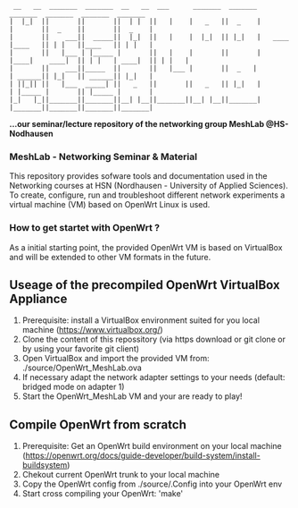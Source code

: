 ```
 __   __  _______  _______  __   __  ___      _______  _______             _______  _______  _______  _______ 
|  |_|  ||       ||       ||  | |  ||   |    |   _   ||  _    |           |       ||  _    ||       ||  _    |
|       ||    ___||  _____||  |_|  ||   |    |  |_|  || |_|   |   ____    |____   || | |   ||____   || | |   |
|       ||   |___ | |_____ |       ||   |    |       ||       |  |____|    ____|  || | |   | ____|  || | |   |
|       ||    ___||_____  ||       ||   |___ |       ||  _   |            | ______|| |_|   || ______|| |_|   |
| ||_|| ||   |___  _____| ||   _   ||       ||   _   || |_|   |           | |_____ |       || |_____ |       |
|_|   |_||_______||_______||__| |__||_______||__| |__||_______|           |_______||_______||_______||_______|
```

**...our seminar/lecture repository of the networking group MeshLab @HS-Nodhausen**

### MeshLab - Networking Seminar & Material

This repository provides sofware tools and documentation used in the Networking courses at HSN (Nordhausen - University of Applied Sciences).
To create, configure, run and troubleshoot different network experiments a virtual machine (VM) based on OpenWrt Linux is used. 

### How to get startet with OpenWrt ?

As a initial starting point, the provided OpenWrt VM is based on VirtualBox and will be extended to other VM formats in the future.

## Useage of the precompiled OpenWrt VirtualBox Appliance

1. Prerequisite: install a VirtualBox environment suited for you local machine (https://www.virtualbox.org/)
2. Clone the content of this repossitory (via https download or git clone or by using your favorite git client)
3. Open VirtualBox and import the provided VM from: ./source/OpenWrt_MeshLab.ova
4. If necessary adapt the network adapter settings to your needs (default: bridged mode on adapter 1)
5. Start the OpenWrt_MeshLab VM and your are ready to play!

## Compile OpenWrt from scratch

1. Prerequisite: Get an OpenWrt build environment on your local machine (https://openwrt.org/docs/guide-developer/build-system/install-buildsystem)
2. Chekout current OpenWrt trunk to your local machine
2. Copy the OpenWrt config from ./source/.Config into your OpenWrt env
3. Start cross compiling your OpenWrt: 'make'
